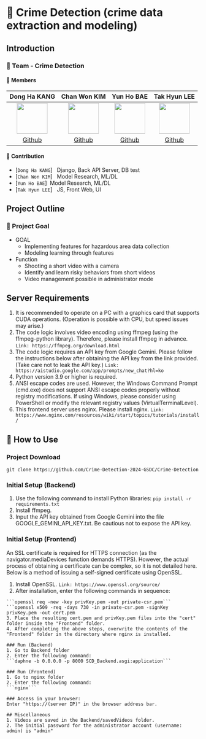 # 👬 Crime Detection (crime data extraction and modeling)

## Introduction

### 🌟 Team - Crime Detection

#### 🔅 Members

|                                        Dong Ha KANG                                         |                                         Chan Won KIM                                         |                                          Yun Ho BAE                                          |                                         Tak Hyun LEE                                         |
| :-----------------------------------------------------------------------------------------: | :------------------------------------------------------------------------------------------: | :------------------------------------------------------------------------------------------: | :------------------------------------------------------------------------------------------: |
| <img src='https://avatars.githubusercontent.com/u/57825834?v=4' height=80 width=80px></img> | <img src='https://avatars.githubusercontent.com/u/123648087?v=4' height=80 width=80px></img> | <img src='https://avatars.githubusercontent.com/u/126548916?v=4' height=80 width=80px></img> | <img src='https://avatars.githubusercontent.com/u/144776756?v=4' height=80 width=80px></img> |
|                         [Github](https://github.com/EasternPen9uin)                         |                            [Github](https://github.com/chanwon0)                             |                            [Github](https://github.com/uyunho99)                             |                            [Github](https://github.com/Kongtaks)                             |

#### 🔅 Contribution

- [`Dong Ha KANG`] &nbsp; Django, Back API Server, DB test
- [`Chan Won KIM`] &nbsp; Model Research, ML/DL
- [`Yun Ho BAE`]&nbsp; Model Research, ML/DL
- [`Tak Hyun LEE`] &nbsp; JS, Front Web, UI

## Project Outline

### 🎯 Project Goal

- GOAL
  - Implementing features for hazardous area data collection
  - Modeling learning through features
- Function
  - Shooting a short video with a camera
  - Identify and learn risky behaviors from short videos
  - Video management possible in administrator mode


## Server Requirements
1. It is recommended to operate on a PC with a graphics card that supports CUDA operations. (Operation is possible with CPU, but speed issues may arise.)
2. The code logic involves video encoding using ffmpeg (using the ffmpeg-python library). Therefore, please install ffmpeg in advance.
```Link: https://ffmpeg.org/download.html```
3. The code logic requires an API key from Google Gemini. Please follow the instructions below after obtaining the API key from the link provided. (Take care not to leak the API key.)
```Link: https://aistudio.google.com/app/prompts/new_chat?hl=ko```
4. Python version 3.9 or higher is required.
5. ANSI escape codes are used. However, the Windows Command Prompt (cmd.exe) does not support ANSI escape codes properly without registry modifications. If using Windows, please consider using PowerShell or modify the relevant registry values (VirtualTerminalLevel).
6. This frontend server uses nginx. Please install nginx.
```Link: https://www.nginx.com/resources/wiki/start/topics/tutorials/install/```


## 🔨 How to Use
### Project Download
```git clone https://github.com/Crime-Detection-2024-GSDC/Crime-Detection```

### Initial Setup (Backend)
1. Use the following command to install Python libraries:
```pip install -r requirements.txt```
2. Install ffmpeg.
3. Input the API key obtained from Google Gemini into the file GOOGLE_GEMINI_API_KEY.txt. Be cautious not to expose the API key.

### Initial Setup (Frontend) 
An SSL certificate is required for HTTPS connection (as the navigator.mediaDevices function demands HTTPS). However, the actual process of obtaining a certificate can be complex, so it is not detailed here. Below is a method of issuing a self-signed certificate using OpenSSL.
1. Install OpenSSL.
```Link: https://www.openssl.org/source/```
2. After installation, enter the following commands in sequence:
```openssl genrsa -out privKey.pem 1024
```openssl req -new -key privKey.pem -out private-csr.pem```
```openssl x509 -req -days 730 -in private-csr.pem -signKey privKey.pem -out cert.pem
3. Place the resulting cert.pem and privKey.pem files into the "cert" folder inside the "Frontend" folder.
4. After completing the above steps, overwrite the contents of the "Frontend" folder in the directory where nginx is installed.
 
### Run (Backend)
1. Go to Backend folder
2. Enter the following command:
```daphne -b 0.0.0.0 -p 8000 SCD_Backend.asgi:application```

### Run (Frontend)
1. Go to nginx folder
2. Enter the following command:
```nginx```

### Access in your browser:
Enter "https://(server IP)" in the browser address bar.

## Miscellaneous
1. Videos are saved in the Backend/savedVideos folder.
2. The initial password for the administrator account (username: admin) is "admin"